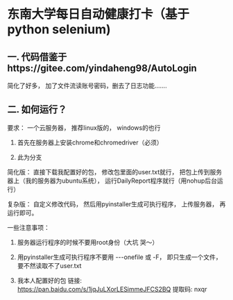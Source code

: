 # 东南大学每日自动健康打卡（基于python selenium)

## 一. 代码借鉴于https://gitee.com/yindaheng98/AutoLogin

简化了好多， 加了文件流读账号密码，删去了日志功能.......

## 二. 如何运行？

要求： 一个云服务器， 推荐linux版的， windows的也行

1. 首先在服务器上安装chrome和chromedriver（必须）

2. 此为分支

简化版： 直接下载我配置好的包， 修改包里面的user.txt就行，
把包上传到服务器上（我的服务器为ubuntu系统），
运行DailyReport程序就行（用nohup后台运行）

复杂版： 自定义修改代码， 然后用pyinstaller生成可执行程序， 上传服务器，
再运行即可。

一些注意事项：

1. 服务器运行程序的时候不要用root身份（大坑 哭～）

2. 用pyinstaller生成可执行程序不要用 ---onefile 或 -F，
即只生成一个文件，要不然读取不了user.txt

3. 我本人配置好的包 链接: https://pan.baidu.com/s/1jqJuLXorLESimmeJFCS2BQ 提取码: nxqr
